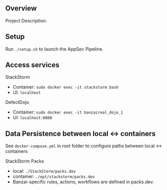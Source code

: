 ## Overview

Project Description:

## Setup

Run `./setup.sh` to launch the AppSec Pipeline.

## Access services

StackStorm
* Container: `sudo docker exec -it stackstorm bash`
* UI: `localhost`

DefectDojo
* Container: `sudo docker exec -it banzaireal_dojo_1`
* UI: `localhost:8000`

## Data Persistence between local <-> containers

See `docker-compose.yml` in root folder to configure paths between local <-> containers

StackStorm Packs
* local: `./StackStorm/packs.dev`
* container: `./opt/stackstorm/packs.dev`
* Banzai-specific rules, actions, workflows are defined in packs.dev.
